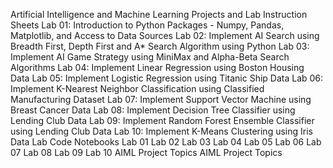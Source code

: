 Artificial Intelligence and Machine Learning Projects and Lab Instruction Sheets
Lab 01: Introduction to Python Packages - Numpy, Pandas, Matplotlib, and Access to Data Sources
Lab 02: Implement AI Search using Breadth First, Depth First and A* Search Algorithm using Python
Lab 03: Implement AI Game Strategy using MiniMax and Alpha-Beta Search Algorithms
Lab 04: Implement Linear Regression using Boston Housing Data
Lab 05: Implement Logistic Regression using Titanic Ship Data
Lab 06: Implement K-Nearest Neighbor Classification using Classified Manufacturing Dataset
Lab 07: Implement Support Vector Machine using Breast Cancer Data
Lab 08: Implement Decision Tree Classifier using Lending Club Data
Lab 09: Implement Random Forest Ensemble Classifier using Lending Club Data
Lab 10: Implement K-Means Clustering using Iris Data
Lab Code Notebooks
Lab 01
Lab 02
Lab 03
Lab 04
Lab 05
Lab 06
Lab 07
Lab 08
Lab 09
Lab 10
AIML Project Topics
AIML Project Topics
